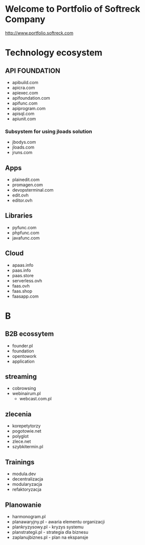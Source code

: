 # Welcome to Portfolio of Softreck Company
http://www.portfolio.softreck.com

# Technology ecosystem

## API FOUNDATION

+ apibuild.com
+ apicra.com
+ apiexec.com
+ apifoundation.com
+ apifunc.com
+ apiprogram.com
+ apisql.com
+ apiunit.com


### Subsystem for using jloads solution
+ jbodys.com
+ jloads.com
+ jruns.com

## Apps
+ plainedit.com
+ promagen.com
+ devopsterminal.com
+ edit.ovh
+ editor.ovh


## Libraries

+ pyfunc.com
+ phpfunc.com
+ javafunc.com

## Cloud

+ apaas.info
+ paas.info
+ paas.store
+ serverless.ovh
+ faas.ovh
+ faas.shop
+ faasapp.com


# B

## B2B ecossytem

+ founder.pl
+ foundation
+ opentowork
+ application

## streaming
+ cobrowsing
+ webinairum.pl
  + webcast.com.pl

## zlecenia
+ korepetytorzy
+ pogotowie.net
+ polyglot
+ zlece.net
+ szybkitermin.pl

## Trainings

+ modula.dev
+ decentralizacja
+ modularyzacja
+ refaktoryzacja

## Planowanie

+ harmonogram.pl
+ planawaryjny.pl - awaria elementu organizacji
+ plankryzysowy.pl - kryzys systemu
+ planstrategii.pl - strategia dla biznesu
+ zaplanujbiznes.pl - plan na ekspansje

